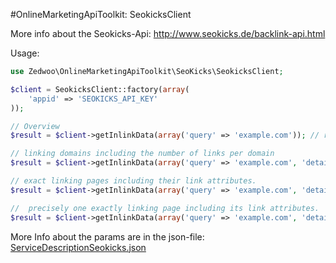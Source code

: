 #OnlineMarketingApiToolkit: SeokicksClient

More info about the Seokicks-Api:
http://www.seokicks.de/backlink-api.html

Usage:

```php
use Zedwoo\OnlineMarketingApiToolkit\SeoKicks\SeokicksClient;

$client = SeokicksClient::factory(array(
    'appid' => 'SEOKICKS_API_KEY'
));

// Overview
$result = $client->getInlinkData(array('query' => 'example.com')); // returns an array with the result

// linking domains including the number of links per domain
$result = $client->getInlinkData(array('query' => 'example.com', 'details' => 1));

// exact linking pages including their link attributes.
$result = $client->getInlinkData(array('query' => 'example.com', 'details' => 2));

//  precisely one exactly linking page including its link attributes.
$result = $client->getInlinkData(array('query' => 'example.com', 'details' => 3));
```

More Info about the params are in the json-file:
[ServiceDescriptionSeokicks.json](https://github.com/zedwoo/online-marketing-api-toolkit/blob/master/src/Zedwoo/OnlineMarketingApiToolkit/Seokicks/Resources/ServiceDescriptionSeokicks.json)

